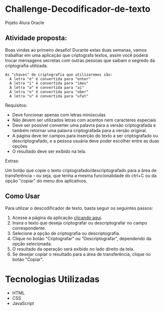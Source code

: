 # Challenge-Decodificador-de-texto
Pojeto Alura Oracle

## Atividade proposta:

Boas vindas ao primeiro desafio! Durante estas duas semanas, vamos trabalhar em uma aplicação que criptografa textos, assim você poderá trocar mensagens secretas com outras pessoas que saibam o segredo da criptografia utilizada.

~~~
As "chaves" de criptografia que utilizaremos são:
  A letra "e" é convertida para "enter"
  A letra "i" é convertida para "imes"
  A letra "a" é convertida para "ai"
  A letra "o" é convertida para "ober"
  A letra "u" é convertida para "ufat"
~~~

Requisitos:
- Deve funcionar apenas com letras minúsculas
- Não devem ser utilizados letras com acentos nem caracteres especiais
- Deve ser possível converter uma palavra para a versão criptografada e também retornar uma palavra criptografada para a versão original.
- A página deve ter campos para inserção do texto a ser criptografado ou descriptografado, e a pessoa usuária deve poder escolher entre as duas opções
- O resultado deve ser exibido na tela.

Extras:

Um botão que copie o texto criptografado/descriptografado para a área de transferência - ou seja, que tenha a mesma funcionalidade do ctrl+C ou da opção "copiar" do menu dos aplicativos.

## Como Usar
Para utilizar o descodificador de texto, basta seguir os seguintes passos:

1. Acesse a página da aplicação [clicando aqui](https://github.com/Cristianoleitao/Challenge-Decodificador-de-texto).
2. Insira o texto que deseja criptografar ou descriptografar no campo correspondente.
3. Selecione a opção de criptografia ou descriptografia.
4. Clique no botão "Criptografar" ou "Descriptografar", dependendo da opção selecionada.
5. O resultado da operação será exibido no lado direito da tela.
6. Se desejar copiar o resultado para a área de transferência, clique no botão "Copiar".

# Tecnologias Utilizadas

* HTML
* CSS
* JavaScript